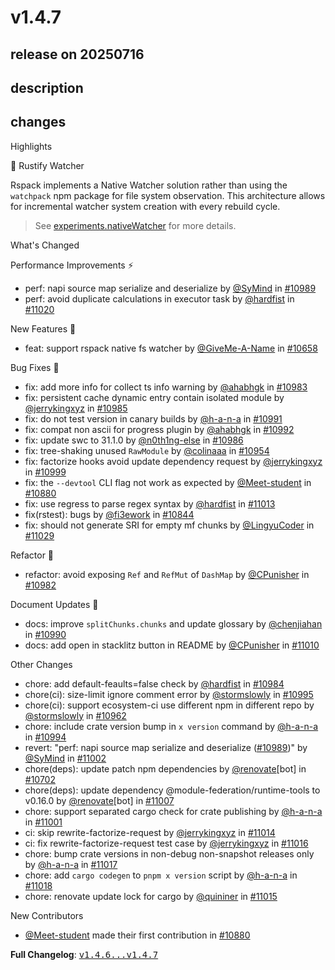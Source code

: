 # v1.4.7

## release on 20250716

## description

## changes

Highlights

🚀 Rustify Watcher

Rspack implements a Native Watcher solution rather than using the <code>watchpack</code> npm package for file system observation. This architecture allows for incremental watcher system creation with every rebuild cycle.

> See <a href="https://rspack.rs/config/experiments#experimentsnativewatcher" rel="nofollow">experiments.nativeWatcher</a> for more details.

What's Changed

Performance Improvements ⚡

* perf: napi source map serialize and deserialize by <a class="user-mention notranslate" data-hovercard-type="user" data-hovercard-url="/users/SyMind/hovercard" data-octo-click="hovercard-link-click" data-octo-dimensions="link_type:self" href="https://github.com/SyMind">@SyMind</a> in <a class="issue-link js-issue-link" data-error-text="Failed to load title" data-id="3221360544" data-permission-text="Title is private" data-url="https://github.com/web-infra-dev/rspack/issues/10989" data-hovercard-type="pull_request" data-hovercard-url="/web-infra-dev/rspack/pull/10989/hovercard" href="https://github.com/web-infra-dev/rspack/pull/10989">#10989</a>
* perf: avoid duplicate calculations in executor task by <a class="user-mention notranslate" data-hovercard-type="user" data-hovercard-url="/users/hardfist/hovercard" data-octo-click="hovercard-link-click" data-octo-dimensions="link_type:self" href="https://github.com/hardfist">@hardfist</a> in <a class="issue-link js-issue-link" data-error-text="Failed to load title" data-id="3228552824" data-permission-text="Title is private" data-url="https://github.com/web-infra-dev/rspack/issues/11020" data-hovercard-type="pull_request" data-hovercard-url="/web-infra-dev/rspack/pull/11020/hovercard" href="https://github.com/web-infra-dev/rspack/pull/11020">#11020</a>

New Features 🎉

* feat: support rspack native fs watcher by <a class="user-mention notranslate" data-hovercard-type="user" data-hovercard-url="/users/GiveMe-A-Name/hovercard" data-octo-click="hovercard-link-click" data-octo-dimensions="link_type:self" href="https://github.com/GiveMe-A-Name">@GiveMe-A-Name</a> in <a class="issue-link js-issue-link" data-error-text="Failed to load title" data-id="3142069768" data-permission-text="Title is private" data-url="https://github.com/web-infra-dev/rspack/issues/10658" data-hovercard-type="pull_request" data-hovercard-url="/web-infra-dev/rspack/pull/10658/hovercard" href="https://github.com/web-infra-dev/rspack/pull/10658">#10658</a>

Bug Fixes 🐞

* fix: add more info for collect ts info warning by <a class="user-mention notranslate" data-hovercard-type="user" data-hovercard-url="/users/ahabhgk/hovercard" data-octo-click="hovercard-link-click" data-octo-dimensions="link_type:self" href="https://github.com/ahabhgk">@ahabhgk</a> in <a class="issue-link js-issue-link" data-error-text="Failed to load title" data-id="3218535694" data-permission-text="Title is private" data-url="https://github.com/web-infra-dev/rspack/issues/10983" data-hovercard-type="pull_request" data-hovercard-url="/web-infra-dev/rspack/pull/10983/hovercard" href="https://github.com/web-infra-dev/rspack/pull/10983">#10983</a>
* fix: persistent cache dynamic entry contain isolated module by <a class="user-mention notranslate" data-hovercard-type="user" data-hovercard-url="/users/jerrykingxyz/hovercard" data-octo-click="hovercard-link-click" data-octo-dimensions="link_type:self" href="https://github.com/jerrykingxyz">@jerrykingxyz</a> in <a class="issue-link js-issue-link" data-error-text="Failed to load title" data-id="3219059288" data-permission-text="Title is private" data-url="https://github.com/web-infra-dev/rspack/issues/10985" data-hovercard-type="pull_request" data-hovercard-url="/web-infra-dev/rspack/pull/10985/hovercard" href="https://github.com/web-infra-dev/rspack/pull/10985">#10985</a>
* fix: do not test version in canary builds by <a class="user-mention notranslate" data-hovercard-type="user" data-hovercard-url="/users/h-a-n-a/hovercard" data-octo-click="hovercard-link-click" data-octo-dimensions="link_type:self" href="https://github.com/h-a-n-a">@h-a-n-a</a> in <a class="issue-link js-issue-link" data-error-text="Failed to load title" data-id="3221667851" data-permission-text="Title is private" data-url="https://github.com/web-infra-dev/rspack/issues/10991" data-hovercard-type="pull_request" data-hovercard-url="/web-infra-dev/rspack/pull/10991/hovercard" href="https://github.com/web-infra-dev/rspack/pull/10991">#10991</a>
* fix: compat non ascii for progress plugin by <a class="user-mention notranslate" data-hovercard-type="user" data-hovercard-url="/users/ahabhgk/hovercard" data-octo-click="hovercard-link-click" data-octo-dimensions="link_type:self" href="https://github.com/ahabhgk">@ahabhgk</a> in <a class="issue-link js-issue-link" data-error-text="Failed to load title" data-id="3221769136" data-permission-text="Title is private" data-url="https://github.com/web-infra-dev/rspack/issues/10992" data-hovercard-type="pull_request" data-hovercard-url="/web-infra-dev/rspack/pull/10992/hovercard" href="https://github.com/web-infra-dev/rspack/pull/10992">#10992</a>
* fix: update swc to 31.1.0 by <a class="user-mention notranslate" data-hovercard-type="user" data-hovercard-url="/users/n0th1ng-else/hovercard" data-octo-click="hovercard-link-click" data-octo-dimensions="link_type:self" href="https://github.com/n0th1ng-else">@n0th1ng-else</a> in <a class="issue-link js-issue-link" data-error-text="Failed to load title" data-id="3220515063" data-permission-text="Title is private" data-url="https://github.com/web-infra-dev/rspack/issues/10986" data-hovercard-type="pull_request" data-hovercard-url="/web-infra-dev/rspack/pull/10986/hovercard" href="https://github.com/web-infra-dev/rspack/pull/10986">#10986</a>
* fix: tree-shaking unused <code>RawModule</code> by <a class="user-mention notranslate" data-hovercard-type="user" data-hovercard-url="/users/colinaaa/hovercard" data-octo-click="hovercard-link-click" data-octo-dimensions="link_type:self" href="https://github.com/colinaaa">@colinaaa</a> in <a class="issue-link js-issue-link" data-error-text="Failed to load title" data-id="3213178794" data-permission-text="Title is private" data-url="https://github.com/web-infra-dev/rspack/issues/10954" data-hovercard-type="pull_request" data-hovercard-url="/web-infra-dev/rspack/pull/10954/hovercard" href="https://github.com/web-infra-dev/rspack/pull/10954">#10954</a>
* fix: factorize hooks avoid update dependency request by <a class="user-mention notranslate" data-hovercard-type="user" data-hovercard-url="/users/jerrykingxyz/hovercard" data-octo-click="hovercard-link-click" data-octo-dimensions="link_type:self" href="https://github.com/jerrykingxyz">@jerrykingxyz</a> in <a class="issue-link js-issue-link" data-error-text="Failed to load title" data-id="3222284874" data-permission-text="Title is private" data-url="https://github.com/web-infra-dev/rspack/issues/10999" data-hovercard-type="pull_request" data-hovercard-url="/web-infra-dev/rspack/pull/10999/hovercard" href="https://github.com/web-infra-dev/rspack/pull/10999">#10999</a>
* fix: the <code>--devtool</code> CLI flag not work as expected by <a class="user-mention notranslate" data-hovercard-type="user" data-hovercard-url="/users/Meet-student/hovercard" data-octo-click="hovercard-link-click" data-octo-dimensions="link_type:self" href="https://github.com/Meet-student">@Meet-student</a> in <a class="issue-link js-issue-link" data-error-text="Failed to load title" data-id="3195903270" data-permission-text="Title is private" data-url="https://github.com/web-infra-dev/rspack/issues/10880" data-hovercard-type="pull_request" data-hovercard-url="/web-infra-dev/rspack/pull/10880/hovercard" href="https://github.com/web-infra-dev/rspack/pull/10880">#10880</a>
* fix: use regress to parse regex syntax by <a class="user-mention notranslate" data-hovercard-type="user" data-hovercard-url="/users/hardfist/hovercard" data-octo-click="hovercard-link-click" data-octo-dimensions="link_type:self" href="https://github.com/hardfist">@hardfist</a> in <a class="issue-link js-issue-link" data-error-text="Failed to load title" data-id="3227500307" data-permission-text="Title is private" data-url="https://github.com/web-infra-dev/rspack/issues/11013" data-hovercard-type="pull_request" data-hovercard-url="/web-infra-dev/rspack/pull/11013/hovercard" href="https://github.com/web-infra-dev/rspack/pull/11013">#11013</a>
* fix(rstest): bugs by <a class="user-mention notranslate" data-hovercard-type="user" data-hovercard-url="/users/fi3ework/hovercard" data-octo-click="hovercard-link-click" data-octo-dimensions="link_type:self" href="https://github.com/fi3ework">@fi3ework</a> in <a class="issue-link js-issue-link" data-error-text="Failed to load title" data-id="3188080552" data-permission-text="Title is private" data-url="https://github.com/web-infra-dev/rspack/issues/10844" data-hovercard-type="pull_request" data-hovercard-url="/web-infra-dev/rspack/pull/10844/hovercard" href="https://github.com/web-infra-dev/rspack/pull/10844">#10844</a>
* fix: should not generate SRI for empty mf chunks by <a class="user-mention notranslate" data-hovercard-type="user" data-hovercard-url="/users/LingyuCoder/hovercard" data-octo-click="hovercard-link-click" data-octo-dimensions="link_type:self" href="https://github.com/LingyuCoder">@LingyuCoder</a> in <a class="issue-link js-issue-link" data-error-text="Failed to load title" data-id="3231084616" data-permission-text="Title is private" data-url="https://github.com/web-infra-dev/rspack/issues/11029" data-hovercard-type="pull_request" data-hovercard-url="/web-infra-dev/rspack/pull/11029/hovercard" href="https://github.com/web-infra-dev/rspack/pull/11029">#11029</a>

Refactor 🔨

* refactor: avoid exposing <code>Ref</code> and <code>RefMut</code> of <code>DashMap</code> by <a class="user-mention notranslate" data-hovercard-type="user" data-hovercard-url="/users/CPunisher/hovercard" data-octo-click="hovercard-link-click" data-octo-dimensions="link_type:self" href="https://github.com/CPunisher">@CPunisher</a> in <a class="issue-link js-issue-link" data-error-text="Failed to load title" data-id="3218379835" data-permission-text="Title is private" data-url="https://github.com/web-infra-dev/rspack/issues/10982" data-hovercard-type="pull_request" data-hovercard-url="/web-infra-dev/rspack/pull/10982/hovercard" href="https://github.com/web-infra-dev/rspack/pull/10982">#10982</a>

Document Updates 📖

* docs: improve <code>splitChunks.chunks</code> and update glossary by <a class="user-mention notranslate" data-hovercard-type="user" data-hovercard-url="/users/chenjiahan/hovercard" data-octo-click="hovercard-link-click" data-octo-dimensions="link_type:self" href="https://github.com/chenjiahan">@chenjiahan</a> in <a class="issue-link js-issue-link" data-error-text="Failed to load title" data-id="3221427632" data-permission-text="Title is private" data-url="https://github.com/web-infra-dev/rspack/issues/10990" data-hovercard-type="pull_request" data-hovercard-url="/web-infra-dev/rspack/pull/10990/hovercard" href="https://github.com/web-infra-dev/rspack/pull/10990">#10990</a>
* docs: add open in stacklitz button in README by <a class="user-mention notranslate" data-hovercard-type="user" data-hovercard-url="/users/CPunisher/hovercard" data-octo-click="hovercard-link-click" data-octo-dimensions="link_type:self" href="https://github.com/CPunisher">@CPunisher</a> in <a class="issue-link js-issue-link" data-error-text="Failed to load title" data-id="3227212219" data-permission-text="Title is private" data-url="https://github.com/web-infra-dev/rspack/issues/11010" data-hovercard-type="pull_request" data-hovercard-url="/web-infra-dev/rspack/pull/11010/hovercard" href="https://github.com/web-infra-dev/rspack/pull/11010">#11010</a>

Other Changes

* chore: add default-feaults=false check by <a class="user-mention notranslate" data-hovercard-type="user" data-hovercard-url="/users/hardfist/hovercard" data-octo-click="hovercard-link-click" data-octo-dimensions="link_type:self" href="https://github.com/hardfist">@hardfist</a> in <a class="issue-link js-issue-link" data-error-text="Failed to load title" data-id="3218730618" data-permission-text="Title is private" data-url="https://github.com/web-infra-dev/rspack/issues/10984" data-hovercard-type="pull_request" data-hovercard-url="/web-infra-dev/rspack/pull/10984/hovercard" href="https://github.com/web-infra-dev/rspack/pull/10984">#10984</a>
* chore(ci): size-limit ignore comment error by <a class="user-mention notranslate" data-hovercard-type="user" data-hovercard-url="/users/stormslowly/hovercard" data-octo-click="hovercard-link-click" data-octo-dimensions="link_type:self" href="https://github.com/stormslowly">@stormslowly</a> in <a class="issue-link js-issue-link" data-error-text="Failed to load title" data-id="3221968018" data-permission-text="Title is private" data-url="https://github.com/web-infra-dev/rspack/issues/10995" data-hovercard-type="pull_request" data-hovercard-url="/web-infra-dev/rspack/pull/10995/hovercard" href="https://github.com/web-infra-dev/rspack/pull/10995">#10995</a>
* chore(ci): support ecosystem-ci use different npm in different repo by <a class="user-mention notranslate" data-hovercard-type="user" data-hovercard-url="/users/stormslowly/hovercard" data-octo-click="hovercard-link-click" data-octo-dimensions="link_type:self" href="https://github.com/stormslowly">@stormslowly</a> in <a class="issue-link js-issue-link" data-error-text="Failed to load title" data-id="3214856668" data-permission-text="Title is private" data-url="https://github.com/web-infra-dev/rspack/issues/10962" data-hovercard-type="pull_request" data-hovercard-url="/web-infra-dev/rspack/pull/10962/hovercard" href="https://github.com/web-infra-dev/rspack/pull/10962">#10962</a>
* chore: include crate version bump in <code>x version</code> command by <a class="user-mention notranslate" data-hovercard-type="user" data-hovercard-url="/users/h-a-n-a/hovercard" data-octo-click="hovercard-link-click" data-octo-dimensions="link_type:self" href="https://github.com/h-a-n-a">@h-a-n-a</a> in <a class="issue-link js-issue-link" data-error-text="Failed to load title" data-id="3221951835" data-permission-text="Title is private" data-url="https://github.com/web-infra-dev/rspack/issues/10994" data-hovercard-type="pull_request" data-hovercard-url="/web-infra-dev/rspack/pull/10994/hovercard" href="https://github.com/web-infra-dev/rspack/pull/10994">#10994</a>
* revert: "perf: napi source map serialize and deserialize (<a class="issue-link js-issue-link" data-error-text="Failed to load title" data-id="3221360544" data-permission-text="Title is private" data-url="https://github.com/web-infra-dev/rspack/issues/10989" data-hovercard-type="pull_request" data-hovercard-url="/web-infra-dev/rspack/pull/10989/hovercard" href="https://github.com/web-infra-dev/rspack/pull/10989">#10989</a>)" by <a class="user-mention notranslate" data-hovercard-type="user" data-hovercard-url="/users/SyMind/hovercard" data-octo-click="hovercard-link-click" data-octo-dimensions="link_type:self" href="https://github.com/SyMind">@SyMind</a> in <a class="issue-link js-issue-link" data-error-text="Failed to load title" data-id="3222752419" data-permission-text="Title is private" data-url="https://github.com/web-infra-dev/rspack/issues/11002" data-hovercard-type="pull_request" data-hovercard-url="/web-infra-dev/rspack/pull/11002/hovercard" href="https://github.com/web-infra-dev/rspack/pull/11002">#11002</a>
* chore(deps): update patch npm dependencies by <a class="user-mention notranslate" data-hovercard-type="user" data-hovercard-url="/users/renovate/hovercard" data-octo-click="hovercard-link-click" data-octo-dimensions="link_type:self" href="https://github.com/renovate">@renovate</a>[bot] in <a class="issue-link js-issue-link" data-error-text="Failed to load title" data-id="3154128659" data-permission-text="Title is private" data-url="https://github.com/web-infra-dev/rspack/issues/10702" data-hovercard-type="pull_request" data-hovercard-url="/web-infra-dev/rspack/pull/10702/hovercard" href="https://github.com/web-infra-dev/rspack/pull/10702">#10702</a>
* chore(deps): update dependency @module-federation/runtime-tools to v0.16.0 by <a class="user-mention notranslate" data-hovercard-type="user" data-hovercard-url="/users/renovate/hovercard" data-octo-click="hovercard-link-click" data-octo-dimensions="link_type:self" href="https://github.com/renovate">@renovate</a>[bot] in <a class="issue-link js-issue-link" data-error-text="Failed to load title" data-id="3224990181" data-permission-text="Title is private" data-url="https://github.com/web-infra-dev/rspack/issues/11007" data-hovercard-type="pull_request" data-hovercard-url="/web-infra-dev/rspack/pull/11007/hovercard" href="https://github.com/web-infra-dev/rspack/pull/11007">#11007</a>
* chore: support separated cargo check for crate publishing by <a class="user-mention notranslate" data-hovercard-type="user" data-hovercard-url="/users/h-a-n-a/hovercard" data-octo-click="hovercard-link-click" data-octo-dimensions="link_type:self" href="https://github.com/h-a-n-a">@h-a-n-a</a> in <a class="issue-link js-issue-link" data-error-text="Failed to load title" data-id="3222597550" data-permission-text="Title is private" data-url="https://github.com/web-infra-dev/rspack/issues/11001" data-hovercard-type="pull_request" data-hovercard-url="/web-infra-dev/rspack/pull/11001/hovercard" href="https://github.com/web-infra-dev/rspack/pull/11001">#11001</a>
* ci: skip rewrite-factorize-request by <a class="user-mention notranslate" data-hovercard-type="user" data-hovercard-url="/users/jerrykingxyz/hovercard" data-octo-click="hovercard-link-click" data-octo-dimensions="link_type:self" href="https://github.com/jerrykingxyz">@jerrykingxyz</a> in <a class="issue-link js-issue-link" data-error-text="Failed to load title" data-id="3227624854" data-permission-text="Title is private" data-url="https://github.com/web-infra-dev/rspack/issues/11014" data-hovercard-type="pull_request" data-hovercard-url="/web-infra-dev/rspack/pull/11014/hovercard" href="https://github.com/web-infra-dev/rspack/pull/11014">#11014</a>
* ci: fix rewrite-factorize-request test case by <a class="user-mention notranslate" data-hovercard-type="user" data-hovercard-url="/users/jerrykingxyz/hovercard" data-octo-click="hovercard-link-click" data-octo-dimensions="link_type:self" href="https://github.com/jerrykingxyz">@jerrykingxyz</a> in <a class="issue-link js-issue-link" data-error-text="Failed to load title" data-id="3227722747" data-permission-text="Title is private" data-url="https://github.com/web-infra-dev/rspack/issues/11016" data-hovercard-type="pull_request" data-hovercard-url="/web-infra-dev/rspack/pull/11016/hovercard" href="https://github.com/web-infra-dev/rspack/pull/11016">#11016</a>
* chore: bump crate versions in non-debug non-snapshot releases only by <a class="user-mention notranslate" data-hovercard-type="user" data-hovercard-url="/users/h-a-n-a/hovercard" data-octo-click="hovercard-link-click" data-octo-dimensions="link_type:self" href="https://github.com/h-a-n-a">@h-a-n-a</a> in <a class="issue-link js-issue-link" data-error-text="Failed to load title" data-id="3227728594" data-permission-text="Title is private" data-url="https://github.com/web-infra-dev/rspack/issues/11017" data-hovercard-type="pull_request" data-hovercard-url="/web-infra-dev/rspack/pull/11017/hovercard" href="https://github.com/web-infra-dev/rspack/pull/11017">#11017</a>
* chore: add <code>cargo codegen</code> to <code>pnpm x version</code> script by <a class="user-mention notranslate" data-hovercard-type="user" data-hovercard-url="/users/h-a-n-a/hovercard" data-octo-click="hovercard-link-click" data-octo-dimensions="link_type:self" href="https://github.com/h-a-n-a">@h-a-n-a</a> in <a class="issue-link js-issue-link" data-error-text="Failed to load title" data-id="3227797883" data-permission-text="Title is private" data-url="https://github.com/web-infra-dev/rspack/issues/11018" data-hovercard-type="pull_request" data-hovercard-url="/web-infra-dev/rspack/pull/11018/hovercard" href="https://github.com/web-infra-dev/rspack/pull/11018">#11018</a>
* chore: renovate update lock for cargo by <a class="user-mention notranslate" data-hovercard-type="user" data-hovercard-url="/users/quininer/hovercard" data-octo-click="hovercard-link-click" data-octo-dimensions="link_type:self" href="https://github.com/quininer">@quininer</a> in <a class="issue-link js-issue-link" data-error-text="Failed to load title" data-id="3227709882" data-permission-text="Title is private" data-url="https://github.com/web-infra-dev/rspack/issues/11015" data-hovercard-type="pull_request" data-hovercard-url="/web-infra-dev/rspack/pull/11015/hovercard" href="https://github.com/web-infra-dev/rspack/pull/11015">#11015</a>

New Contributors

* <a class="user-mention notranslate" data-hovercard-type="user" data-hovercard-url="/users/Meet-student/hovercard" data-octo-click="hovercard-link-click" data-octo-dimensions="link_type:self" href="https://github.com/Meet-student">@Meet-student</a> made their first contribution in <a class="issue-link js-issue-link" data-error-text="Failed to load title" data-id="3195903270" data-permission-text="Title is private" data-url="https://github.com/web-infra-dev/rspack/issues/10880" data-hovercard-type="pull_request" data-hovercard-url="/web-infra-dev/rspack/pull/10880/hovercard" href="https://github.com/web-infra-dev/rspack/pull/10880">#10880</a>

<strong>Full Changelog</strong>: <a class="commit-link" href="https://github.com/web-infra-dev/rspack/compare/v1.4.6...v1.4.7"><tt>v1.4.6...v1.4.7</tt></a>

